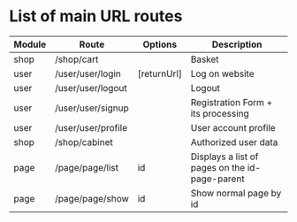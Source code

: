 # List of main URL routes

| Module | Route            | Options          | Description                      |
| ------ | ------------------ | ------------------ | ----------------------------- |
| shop   | /shop/cart         |                    | Basket
| user   | /user/user/login   | [returnUrl]        | Log on website
| user   | /user/user/logout  |                    | Logout
| user   | /user/user/signup  |                    | Registration Form + its processing
| user   | /user/user/profile |                    | User account profile
| shop   | /shop/cabinet      |                    | Authorized user data
| page   | /page/page/list    | id                 | Displays a list of pages on the id-page-parent
| page   | /page/page/show    | id                 | Show normal page by id
